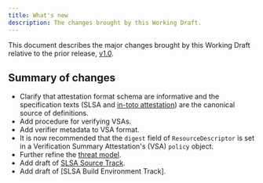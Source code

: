 ```yaml
---
title: What's new
description: The changes brought by this Working Draft.
---
```


This document describes the major changes brought by this Working
Draft relative to the prior release, [v1.0].

## Summary of changes

-   Clarify that attestation format schema are informative and the
    specification texts (SLSA and [in-toto attestation]) are the canonical
    source of definitions.
-   Add procedure for verifying VSAs.
-   Add verifier metadata to VSA format.
-   It is now recommended that the `digest` field of `ResourceDescriptor` is
    set in a Verification Summary Attestation's (VSA) `policy` object.
-   Further refine the [threat model](threats).
-   Add draft of [SLSA Source Track].
-   Add draft of [SLSA Build Environment Track].

<!-- Footnotes and link definitions -->

[in-toto attestation]: https://github.com/in-toto/attestation
[v1.0]: /spec/v1.0/
[SLSA Source Track]: ../../source/draft
